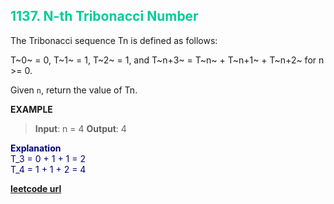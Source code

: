 <h2 style="color:#0C9;">1137. N-th Tribonacci Number</h2>

The Tribonacci sequence Tn is defined as follows: 

T~0~ = 0, T~1~ = 1, T~2~ = 1, and T~n+3~ = T~n~ + T~n+1~ + T~n+2~ for n >= 0.

Given `n`, return the value of Tn.

**EXAMPLE**
>**Input**: n = 4
**Output**: 4

<p style="color:#007;">
<b>Explanation</b><br>
T_3 = 0 + 1 + 1 = 2<br>
T_4 = 1 + 1 + 2 = 4<br>
</p>

**[leetcode url](https://leetcode.com/problems/n-th-tribonacci-number/description)**
